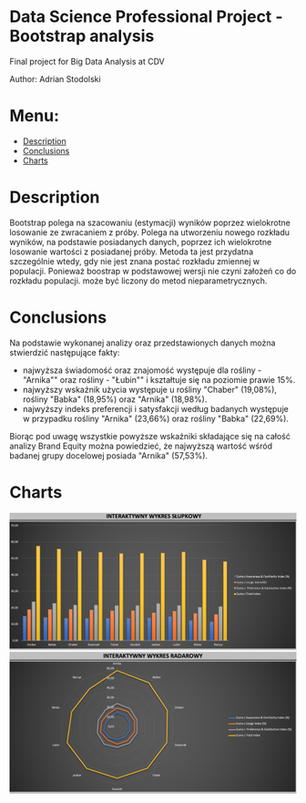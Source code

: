 # Data Science Professional Project - Bootstrap analysis
Final project for Big Data Analysis at CDV

Author: Adrian Stodolski

# Menu:
* [Description](https://github.com/adrianstodolski/Data_Science_Professional_Project#description)
* [Conclusions](https://github.com/adrianstodolski/Data_Science_Professional_Project#conclusions)
* [Charts](https://github.com/adrianstodolski/Data_Science_Professional_Project#charts)

# Description
Bootstrap polega na szacowaniu (estymacji) wyników poprzez wielokrotne losowanie ze zwracaniem z próby. Polega na utworzeniu nowego rozkładu wyników, na podstawie posiadanych danych, poprzez ich wielokrotne losowanie wartości z posiadanej próby. Metoda ta jest przydatna szczególnie wtedy, gdy nie jest znana postać rozkładu zmiennej w populacji. Ponieważ boostrap w podstawowej wersji nie czyni założeń co do rozkładu populacji. może być liczony do metod nieparametrycznych.


# Conclusions
Na podstawie wykonanej analizy oraz przedstawionych danych można stwierdzić następujące fakty:

* najwyższa świadomość oraz znajomość występuje dla rośliny - "Arnika"" oraz rośliny - "Łubin"" i kształtuje się na poziomie prawie 15%.
* najwyższy wskaźnik użycia występuje u rośliny "Chaber" (19,08%), rośliny "Babka" (18,95%) oraz "Arnika" (18,98%).
* najwyższy indeks preferencji i satysfakcji według badanych występuje w przypadku rośliny "Arnika" (23,66%) oraz rośliny "Babka" (22,69%).

Biorąc pod uwagę wszystkie powyższe wskaźniki składające się na całość analizy Brand Equity można powiedzieć, że najwyższą wartość wśród badanej grupy docelowej posiada "Arnika" (57,53%).

# Charts
![plot1](https://github.com/adrianstodolski/Data_Science_Professional_Project/blob/main/Analiza%20Brand%20Equity/slupki.png?raw=true)
![plot2](https://github.com/adrianstodolski/Data_Science_Professional_Project/blob/main/Analiza%20Brand%20Equity/radar.png?raw=true)


